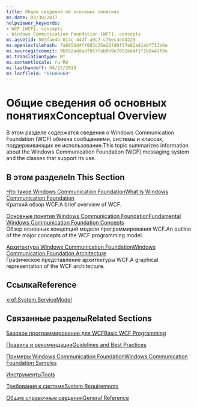 ```yaml
---
title: Общие сведения об основных понятиях
ms.date: 03/30/2017
helpviewer_keywords:
- WCF [WCF], concepts
- Windows Communication Foundation [WCF], concepts
ms.assetid: 503fae4b-014c-44df-a9c7-c76ec4ed4229
ms.openlocfilehash: 7a885bd4ff0d3c35e26fd0f37e82a41abf713b6e
ms.sourcegitcommit: 9b552addadfb57fab0b9e7852ed4f1f1b8a42f8e
ms.translationtype: MT
ms.contentlocale: ru-RU
ms.lasthandoff: 04/23/2019
ms.locfileid: "61608669"
---
```

# <a name="conceptual-overview"></a><span data-ttu-id="327ca-102">Общие сведения об основных понятиях</span><span class="sxs-lookup"><span data-stu-id="327ca-102">Conceptual Overview</span></span>
<span data-ttu-id="327ca-103">В этом разделе содержатся сведения о Windows Communication Foundation (WCF) обмена сообщениями, системы и классах, поддерживающих ее использование.</span><span class="sxs-lookup"><span data-stu-id="327ca-103">This topic summarizes information about the Windows Communication Foundation (WCF) messaging system and the classes that support its use.</span></span>  
  
## <a name="in-this-section"></a><span data-ttu-id="327ca-104">В этом разделе</span><span class="sxs-lookup"><span data-stu-id="327ca-104">In This Section</span></span>  
 [<span data-ttu-id="327ca-105">Что такое Windows Communication Foundation</span><span class="sxs-lookup"><span data-stu-id="327ca-105">What Is Windows Communication Foundation</span></span>](../../../docs/framework/wcf/whats-wcf.md)  
 <span data-ttu-id="327ca-106">Краткий обзор WCF.</span><span class="sxs-lookup"><span data-stu-id="327ca-106">A brief overview of WCF.</span></span>  
  
 [<span data-ttu-id="327ca-107">Основные понятия Windows Communication Foundation</span><span class="sxs-lookup"><span data-stu-id="327ca-107">Fundamental Windows Communication Foundation Concepts</span></span>](../../../docs/framework/wcf/fundamental-concepts.md)  
 <span data-ttu-id="327ca-108">Обзор основных концепций модели программирования WCF.</span><span class="sxs-lookup"><span data-stu-id="327ca-108">An outline of the major concepts of the WCF programming model.</span></span>  
  
 [<span data-ttu-id="327ca-109">Архитектура Windows Communication Foundation</span><span class="sxs-lookup"><span data-stu-id="327ca-109">Windows Communication Foundation Architecture</span></span>](../../../docs/framework/wcf/architecture.md)  
 <span data-ttu-id="327ca-110">Графическое представление архитектуры WCF.</span><span class="sxs-lookup"><span data-stu-id="327ca-110">A graphical representation of the WCF architecture.</span></span>  
  
## <a name="reference"></a><span data-ttu-id="327ca-111">Ссылка</span><span class="sxs-lookup"><span data-stu-id="327ca-111">Reference</span></span>  
 <xref:System.ServiceModel>  
  
## <a name="related-sections"></a><span data-ttu-id="327ca-112">Связанные разделы</span><span class="sxs-lookup"><span data-stu-id="327ca-112">Related Sections</span></span>  
 [<span data-ttu-id="327ca-113">Базовое программирование для WCF</span><span class="sxs-lookup"><span data-stu-id="327ca-113">Basic WCF Programming</span></span>](../../../docs/framework/wcf/basic-wcf-programming.md)  
  
 [<span data-ttu-id="327ca-114">Правила и рекомендации</span><span class="sxs-lookup"><span data-stu-id="327ca-114">Guidelines and Best Practices</span></span>](../../../docs/framework/wcf/guidelines-and-best-practices.md)  
  
 [<span data-ttu-id="327ca-115">Примеры Windows Communication Foundation</span><span class="sxs-lookup"><span data-stu-id="327ca-115">Windows Communication Foundation Samples</span></span>](../../../docs/framework/wcf/samples/index.md)  
  
 [<span data-ttu-id="327ca-116">Инструменты</span><span class="sxs-lookup"><span data-stu-id="327ca-116">Tools</span></span>](../../../docs/framework/wcf/diagnostics/exceptions-reference/tools.md)  
  
 [<span data-ttu-id="327ca-117">Требования к системе</span><span class="sxs-lookup"><span data-stu-id="327ca-117">System Requirements</span></span>](../../../docs/framework/wcf/wcf-system-requirements.md)  
  
 [<span data-ttu-id="327ca-118">Общие справочные сведения</span><span class="sxs-lookup"><span data-stu-id="327ca-118">General Reference</span></span>](../../../docs/framework/wcf/general-reference.md)
